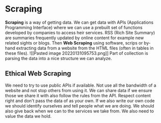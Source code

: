# Scraping
**Scraping** is a way of getting data. We can get data with APIs (Applications Programming Interface) where we can use a prebuilt set of functions developed by companies to access heir services. RSS (Rich Site Summary) are summaries frequently updated by online content for example new related sights or blogs. Then **Web Scraping** using software, scrips or by-hand extracting data from a website from the HTML files (often in tables in these files).
![[Pasted image 20220131095753.png]]
Part of collection is parsing the data into a nice structure we can analyze.

## Ethical Web Scraping
We need to try to use public APIs if available. Not use all the bandwidth of a website and not stop others from using it. We can share data if we ensure those we share it with also follow the rules from the API. Respect content right and don't pass the data of as your own. If we also write our own code we should identify ourselves and tell people what we are doing. We should also give back when we can to the services we take from. We also need to value the data we hold.